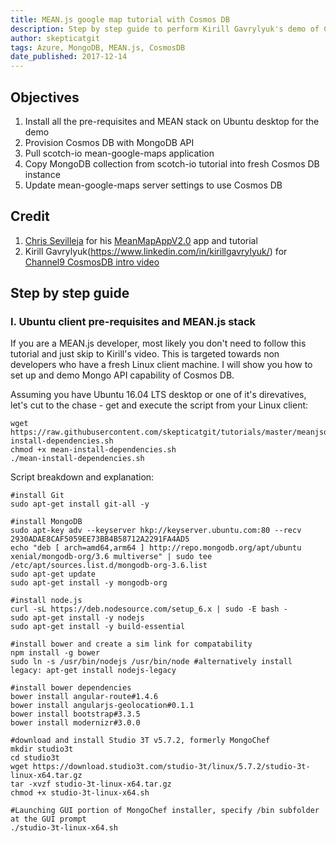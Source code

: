 ```yaml
---
title: MEAN.js google map tutorial with Cosmos DB
description: Step by step guide to perform Kirill Gavrylyuk's demo of Cosmos DB with MEAN app https://channel9.msdn.com/Shows/Azure-Friday/Introducing-Azure-Cosmos-DB
author: skepticatgit
tags: Azure, MongoDB, MEAN.js, CosmosDB
date_published: 2017-12-14
---
```

## Objectives

1. Install all the pre-requisites and MEAN stack on Ubuntu desktop for the demo
1. Provision Cosmos DB with MongoDB API
1. Pull scotch-io mean-google-maps application
1. Copy MongoDB collection from scotch-io tutorial into fresh Cosmos DB instance
1. Update mean-google-maps server settings to use Cosmos DB

## Credit
1. [Chris Sevilleja](https://github.com/sevilayha) for his  [MeanMapAppV2.0](https://github.com/skepticatgit/mean-google-maps) app and tutorial
1. Kirill Gavrylyuk(https://www.linkedin.com/in/kirillgavrylyuk/) for [Channel9 CosmosDB intro video](https://channel9.msdn.com/Shows/Azure-Friday/Introducing-Azure-Cosmos-DB)

## Step by step guide
### I. Ubuntu client pre-requisites and MEAN.js stack
If you are a MEAN.js developer, most likely you don't need to follow this tutorial and just skip to Kirill's video. This is targeted towards non developers who have a fresh Linux client machine. I will show you how to set up and demo Mongo API capability of Cosmos DB.

Assuming you have Ubuntu 16.04 LTS desktop or one of it's direvatives, let's cut to the chase - get and execute the script from your Linux client:
```
wget https://raw.githubusercontent.com/skepticatgit/tutorials/master/meanjsoncosmos/examples/mean-install-dependencies.sh
chmod +x mean-install-dependencies.sh
./mean-install-dependencies.sh
```

Script breakdown and explanation:
```
#install Git
sudo apt-get install git-all -y

#install MongoDB
sudo apt-key adv --keyserver hkp://keyserver.ubuntu.com:80 --recv 2930ADAE8CAF5059EE73BB4B58712A2291FA4AD5
echo "deb [ arch=amd64,arm64 ] http://repo.mongodb.org/apt/ubuntu xenial/mongodb-org/3.6 multiverse" | sudo tee /etc/apt/sources.list.d/mongodb-org-3.6.list
sudo apt-get update
sudo apt-get install -y mongodb-org

#install node.js
curl -sL https://deb.nodesource.com/setup_6.x | sudo -E bash -
sudo apt-get install -y nodejs
sudo apt-get install -y build-essential

#install bower and create a sim link for compatability
npm install -g bower
sudo ln -s /usr/bin/nodejs /usr/bin/node #alternatively install legacy: apt-get install nodejs-legacy

#install bower dependencies
bower install angular-route#1.4.6
bower install angularjs-geolocation#0.1.1
bower install bootstrap#3.3.5
bower install modernizr#3.0.0

#download and install Studio 3T v5.7.2, formerly MongoChef
mkdir studio3t
cd studio3t
wget https://download.studio3t.com/studio-3t/linux/5.7.2/studio-3t-linux-x64.tar.gz
tar -xvzf studio-3t-linux-x64.tar.gz
chmod +x studio-3t-linux-x64.sh

#Launching GUI portion of MongoChef installer, specify /bin subfolder at the GUI prompt
./studio-3t-linux-x64.sh

```

